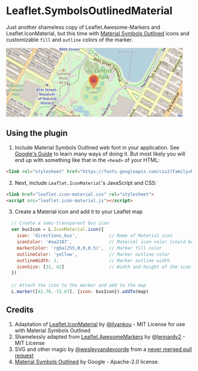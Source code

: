# Leaflet.SymbolsOutlinedMaterial
Just another shameless copy of Leaflet.Awesome-Markers and Leaflet.IconMaterial, but this time with [Material Symbols Outlined](https://fonts.google.com/icons?icon.set=Material+Symbols&icon.style=Outlined) icons and customizable `fill` and `outline` colors of the marker.

![Leaflet.IconMaterial screenshot](screenshot.png "Leaflet.IconMaterial screenshot")

## Using the plugin
1. Include Material Symbols Outlined web font in your application. See [Google's Guide](https://developers.google.com/fonts/docs/material_symbols) to learn many ways of doing it. But most likely you will end up with something like that in the `<head>` of your HTML:
```html
<link rel="stylesheet" href="https://fonts.googleapis.com/css2?family=Material+Symbols+Outlined" />
```

2. Next, include `Leaflet.IconMaterial`'s JavaScript and CSS:

```html
<link href="leaflet.icon-material.css" rel="stylesheet">
<script src="leaflet.icon-material.js"></script>
```

3. Create a Material icon and add it to your Leaflet map
```js
  // Create a semi-transparent bus icon
  var busIcon = L.IconMaterial.icon({
    icon: 'directions_bus',            // Name of Material icon
    iconColor: '#aa2187',              // Material icon color (could be rgba, hex, html name...)
    markerColor: 'rgba(255,0,0,0.5)',  // Marker fill color
    outlineColor: 'yellow',            // Marker outline color
    outlineWidth: 1,                   // Marker outline width 
    iconSize: [31, 42]                 // Width and height of the icon
  })
  
  // Attach the icon to the marker and add to the map
  L.marker([41.76,-72.67], {icon: busIcon}).addTo(map)
```

## Credits
1. Adaptation of [Leaflet.IconMaterial](https://github.com/ilyankou/Leaflet.IconMaterial) by [@ilyankou](https://github.com/ilyankou) - MIT License for use with Material Symbols Outlined
1. Shamelessly adapted from [Leaflet.AwesomeMarkers](https://github.com/lvoogdt/Leaflet.awesome-markers) by @[lennardv2](https://github.com/lennardv2/Leaflet.awesome-markers) - MIT License
1. SVG and other magic by [@wesleyvandevoorde](https://github.com/wesleyvandevoorde) from a [never merged pull request](https://github.com/lvoogdt/Leaflet.awesome-markers/pull/74)
1. [Material Symbols Outlined](https://fonts.google.com/icons?icon.set=Material+Symbols&icon.style=Outlined) by Google - Apache-2.0 license.
